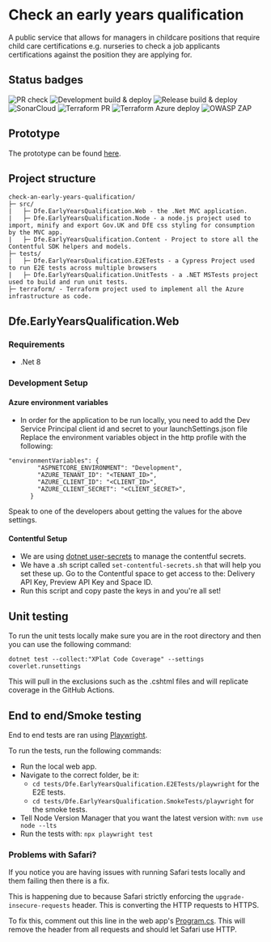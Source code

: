 # Check an early years qualification

A public service that allows for managers in childcare positions that require child care certifications e.g. nurseries to check a job applicants certifications against the position they are applying for.

## Status badges

![PR check](https://github.com/DFE-Digital/check-an-early-years-qualification/actions/workflows/code-pr-check.yml/badge.svg)
![Development build & deploy](https://github.com/DFE-Digital/check-an-early-years-qualification/actions/workflows/development-build-and-deploy.yml/badge.svg?event=workflow_dispatch)
![Release build & deploy](https://github.com/DFE-Digital/check-an-early-years-qualification/actions/workflows/release-build-and-deploy.yml/badge.svg?event=workflow_dispatch)
![SonarCloud](https://github.com/DFE-Digital/check-an-early-years-qualification/actions/workflows/sonarcloud.yml/badge.svg)
![Terraform PR](https://github.com/DFE-Digital/check-an-early-years-qualification/actions/workflows/terraform-pr-check.yml/badge.svg)
![Terraform Azure deploy](https://github.com/DFE-Digital/check-an-early-years-qualification/actions/workflows/tf-azure-deploy.yml/badge.svg)
![OWASP ZAP](https://github.com/DFE-Digital/check-an-early-years-qualification/actions/workflows/dev-security-check.yml/badge.svg)

## Prototype
The prototype can be found [here](https://github.com/DFE-Digital/ey-qualifications-prototype).

## Project structure

```
check-an-early-years-qualification/
├─ src/
|   ├─ Dfe.EarlyYearsQualification.Web - the .Net MVC application.
|   ├─ Dfe.EarlyYearsQualification.Node - a node.js project used to import, minify and export Gov.UK and DfE css styling for consumption by the MVC app.
|   ├─ Dfe.EarlyYearsQualification.Content - Project to store all the Contentful SDK helpers and models.
├─ tests/
|   ├─ Dfe.EarlyYearsQualification.E2ETests - a Cypress Project used to run E2E tests across multiple browsers
|   ├─ Dfe.EarlyYearsQualification.UnitTests - a .NET MSTests project used to build and run unit tests.
├─ terraform/ - Terraform project used to implement all the Azure infrastructure as code.
```

## Dfe.EarlyYearsQualification.Web
### Requirements
- .Net 8

### Development Setup

#### Azure environment variables
- In order for the application to be run locally, you need to add the Dev Service Principal client id and secret to your launchSettings.json file
Replace the environment variables object in the http profile with the following:
```
"environmentVariables": {
        "ASPNETCORE_ENVIRONMENT": "Development",
        "AZURE_TENANT_ID": "<TENANT_ID>",
        "AZURE_CLIENT_ID": "<CLIENT_ID>",
        "AZURE_CLIENT_SECRET": "<CLIENT_SECRET>",
      }
```
Speak to one of the developers about getting the values for the above settings.

#### Contentful Setup
- We are using [dotnet user-secrets](https://learn.microsoft.com/en-us/aspnet/core/security/app-secrets?view=aspnetcore-8.0) to manage the contentful secrets.
- We have a .sh script called ```set-contentful-secrets.sh``` that will help you set these up. Go to the Contentful space to get access to the: Delivery API Key, Preview API Key and Space ID.
- Run this script and copy paste the keys in and you're all set!

## Unit testing

To run the unit tests locally make sure you are in the root directory and then you can use the following command:
```
dotnet test --collect:"XPlat Code Coverage" --settings coverlet.runsettings
```

This will pull in the exclusions such as the .cshtml files and will replicate coverage in the GitHub Actions.

## End to end/Smoke testing

End to end tests are ran using [Playwright](https://playwright.dev/).

To run the tests, run the following commands:
- Run the local web app.
- Navigate to the correct folder, be it:
  - ``cd tests/Dfe.EarlyYearsQualification.E2ETests/playwright`` for the E2E tests.
  - ``cd tests/Dfe.EarlyYearsQualification.SmokeTests/playwright`` for the smoke tests.
- Tell Node Version Manager that you want the latest version with: ``nvm use node --lts``
- Run the tests with: ``npx playwright test``

### Problems with Safari?
If you notice you are having issues with running Safari tests locally and them failing then there is a fix.

This is happening due to because Safari strictly enforcing the `upgrade-insecure-requests` header. This is converting the HTTP requests to HTTPS.

To fix this, comment out this line in the web app's [Program.cs](https://github.com/DFE-Digital/check-an-early-years-qualification/blob/main/src/Dfe.EarlyYearsQualification.Web/Program.cs#L138-L140). This will remove the header from all requests and should let Safari use HTTP.
